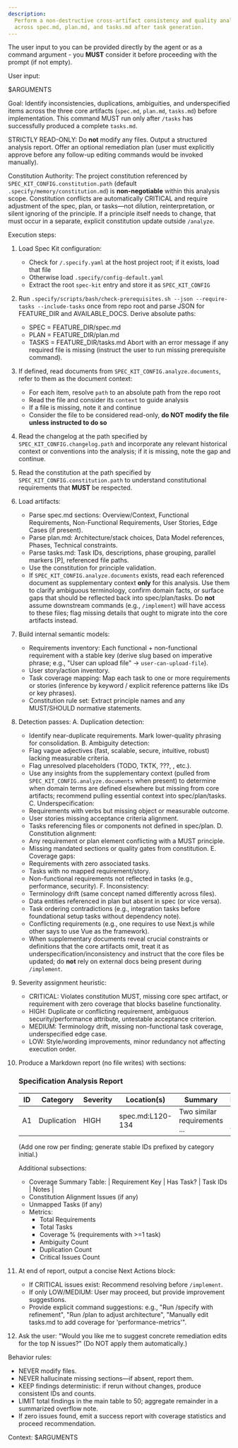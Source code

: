 ```yaml
---
description:
  Perform a non-destructive cross-artifact consistency and quality analysis
  across spec.md, plan.md, and tasks.md after task generation.
---
```


The user input to you can be provided directly by the agent or as a command
argument - you **MUST** consider it before proceeding with the prompt (if not
empty).

User input:

$ARGUMENTS

Goal: Identify inconsistencies, duplications, ambiguities, and underspecified
items across the three core artifacts (`spec.md`, `plan.md`, `tasks.md`) before
implementation. This command MUST run only after `/tasks` has successfully
produced a complete `tasks.md`.

STRICTLY READ-ONLY: Do **not** modify any files. Output a structured analysis
report. Offer an optional remediation plan (user must explicitly approve before
any follow-up editing commands would be invoked manually).

Constitution Authority: The project constitution referenced by
`SPEC_KIT_CONFIG.constitution.path` (default `.specify/memory/constitution.md`)
is **non-negotiable** within this analysis scope. Constitution conflicts are
automatically CRITICAL and require adjustment of the spec, plan, or tasks—not
dilution, reinterpretation, or silent ignoring of the principle. If a principle
itself needs to change, that must occur in a separate, explicit constitution
update outside `/analyze`.

Execution steps:

1. Load Spec Kit configuration:
   - Check for `/.specify.yaml` at the host project root; if it exists, load
     that file
   - Otherwise load `.specify/config-default.yaml`
   - Extract the root `spec-kit` entry and store it as `SPEC_KIT_CONFIG`

2. Run
   `.specify/scripts/bash/check-prerequisites.sh --json --require-tasks --include-tasks`
   once from repo root and parse JSON for FEATURE_DIR and AVAILABLE_DOCS. Derive
   absolute paths:
   - SPEC = FEATURE_DIR/spec.md
   - PLAN = FEATURE_DIR/plan.md
   - TASKS = FEATURE_DIR/tasks.md Abort with an error message if any required
     file is missing (instruct the user to run missing prerequisite command).

3. If defined, read documents from `SPEC_KIT_CONFIG.analyze.documents`, refer to
   them as the document context:
   - For each item, resolve `path` to an absolute path from the repo root
   - Read the file and consider its `context` to guide analysis
   - If a file is missing, note it and continue
   - Consider the file to be considered read-only, **do NOT modify the file
     unless instructed to do so**

4. Read the changelog at the path specified by `SPEC_KIT_CONFIG.changelog.path`
   and incorporate any relevant historical context or conventions into the
   analysis; if it is missing, note the gap and continue.

5. Read the constitution at the path specified by
   `SPEC_KIT_CONFIG.constitution.path` to understand constitutional requirements
   that **MUST** be respected.

6. Load artifacts:
   - Parse spec.md sections: Overview/Context, Functional Requirements,
     Non-Functional Requirements, User Stories, Edge Cases (if present).
   - Parse plan.md: Architecture/stack choices, Data Model references, Phases,
     Technical constraints.
   - Parse tasks.md: Task IDs, descriptions, phase grouping, parallel markers
     [P], referenced file paths.
   - Use the constitution for principle validation.
   - If `SPEC_KIT_CONFIG.analyze.documents` exists, read each referenced
     document as supplementary context **only** for this analysis. Use them to
     clarify ambiguous terminology, confirm domain facts, or surface gaps that
     should be reflected back into spec/plan/tasks. Do **not** assume downstream
     commands (e.g., `/implement`) will have access to these files; flag missing
     details that ought to migrate into the core artifacts instead.

7. Build internal semantic models:
   - Requirements inventory: Each functional + non-functional requirement with a
     stable key (derive slug based on imperative phrase; e.g., "User can upload
     file" -> `user-can-upload-file`).
   - User story/action inventory.
   - Task coverage mapping: Map each task to one or more requirements or stories
     (inference by keyword / explicit reference patterns like IDs or key
     phrases).
   - Constitution rule set: Extract principle names and any MUST/SHOULD
     normative statements.

8. Detection passes: A. Duplication detection:
   - Identify near-duplicate requirements. Mark lower-quality phrasing for
     consolidation. B. Ambiguity detection:
   - Flag vague adjectives (fast, scalable, secure, intuitive, robust) lacking
     measurable criteria.
   - Flag unresolved placeholders (TODO, TKTK, ???, <placeholder>, etc.).
   - Use any insights from the supplementary context (pulled from
     `SPEC_KIT_CONFIG.analyze.documents` when present) to determine when domain
     terms are defined elsewhere but missing from core artifacts; recommend
     pulling essential context into spec/plan/tasks. C. Underspecification:
   - Requirements with verbs but missing object or measurable outcome.
   - User stories missing acceptance criteria alignment.
   - Tasks referencing files or components not defined in spec/plan. D.
     Constitution alignment:
   - Any requirement or plan element conflicting with a MUST principle.
   - Missing mandated sections or quality gates from constitution. E. Coverage
     gaps:
   - Requirements with zero associated tasks.
   - Tasks with no mapped requirement/story.
   - Non-functional requirements not reflected in tasks (e.g., performance,
     security). F. Inconsistency:
   - Terminology drift (same concept named differently across files).
   - Data entities referenced in plan but absent in spec (or vice versa).
   - Task ordering contradictions (e.g., integration tasks before foundational
     setup tasks without dependency note).
   - Conflicting requirements (e.g., one requires to use Next.js while other
     says to use Vue as the framework).
   - When supplementary documents reveal crucial constraints or definitions that
     the core artifacts omit, treat it as underspecification/inconsistency and
     instruct that the core files be updated; do **not** rely on external docs
     being present during `/implement`.

9. Severity assignment heuristic:
   - CRITICAL: Violates constitution MUST, missing core spec artifact, or
     requirement with zero coverage that blocks baseline functionality.
   - HIGH: Duplicate or conflicting requirement, ambiguous security/performance
     attribute, untestable acceptance criterion.
   - MEDIUM: Terminology drift, missing non-functional task coverage,
     underspecified edge case.
   - LOW: Style/wording improvements, minor redundancy not affecting execution
     order.

10. Produce a Markdown report (no file writes) with sections:

    ### Specification Analysis Report

    | ID  | Category    | Severity | Location(s)      | Summary                      | Recommendation                       |
    | --- | ----------- | -------- | ---------------- | ---------------------------- | ------------------------------------ |
    | A1  | Duplication | HIGH     | spec.md:L120-134 | Two similar requirements ... | Merge phrasing; keep clearer version |

    (Add one row per finding; generate stable IDs prefixed by category initial.)

    Additional subsections:
    - Coverage Summary Table: | Requirement Key | Has Task? | Task IDs | Notes |
    - Constitution Alignment Issues (if any)
    - Unmapped Tasks (if any)
    - Metrics:
      - Total Requirements
      - Total Tasks
      - Coverage % (requirements with >=1 task)
      - Ambiguity Count
      - Duplication Count
      - Critical Issues Count

11. At end of report, output a concise Next Actions block:
    - If CRITICAL issues exist: Recommend resolving before `/implement`.
    - If only LOW/MEDIUM: User may proceed, but provide improvement suggestions.
    - Provide explicit command suggestions: e.g., "Run /specify with
      refinement", "Run /plan to adjust architecture", "Manually edit tasks.md
      to add coverage for 'performance-metrics'".

12. Ask the user: "Would you like me to suggest concrete remediation edits for
    the top N issues?" (Do NOT apply them automatically.)

Behavior rules:

- NEVER modify files.
- NEVER hallucinate missing sections—if absent, report them.
- KEEP findings deterministic: if rerun without changes, produce consistent IDs
  and counts.
- LIMIT total findings in the main table to 50; aggregate remainder in a
  summarized overflow note.
- If zero issues found, emit a success report with coverage statistics and
  proceed recommendation.

Context: $ARGUMENTS
